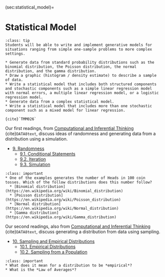 (sec:statistical_model)=
# Statistical Model

```{admonition} Learning Outcome
:class: tip
Students will be able to write and implement generative models for situations ranging from simple one-sample problems to more complex settings.
```

```{admonition} Sample Tasks
* Generate data from standard probability distributions such as the binomial distribution, the Poisson distribution, the normal distribution, and the gamma distribution.
* Draw a graphic (histogram / density estimate) to describe a sample of data.
* Write a statistical model that includes both structured components and stochastic components such as a simple linear regression model with normal errors, a multiple linear regression model, or a logistic regression model.
* Generate data from a complex statistical model.
* Write a statistical model that includes more than one stochastic component such as a mixed model for linear regression.

{cite}`TMM026`
```

Our first readings, from [Computational and Inferential Thinking](https://inferentialthinking.com/chapters/intro.html) {cite}`DATA8text`, discuss ideas of randomness and generating data from a distribution using a simulation.
* [9. Randomness](https://inferentialthinking.com/chapters/09/Randomness.html)
  * [9.1. Conditional Statements](https://inferentialthinking.com/chapters/09/1/Conditional_Statements.html)
  * [9.2. Iteration](https://inferentialthinking.com/chapters/09/2/Iteration.html)
  * [9.3. Simulation](https://inferentialthinking.com/chapters/09/3/Simulation.html)
	

```{admonition} Reading Question
:class: important
* One of the examples generates the number of Heads in 100 coin tosses. Which of the follow distributions does this number follow?
  * [Binomial distribution](https://en.wikipedia.org/wiki/Binomial_distribution)
  * [Poisson distribution](https://en.wikipedia.org/wiki/Poisson_distribution)
  * [Normal distribution](https://en.wikipedia.org/wiki/Normal_distribution)
  * [Gamma distribution](https://en.wikipedia.org/wiki/Gamma_distribution)
```

Our second readings, also from [Computational and Inferential Thinking](https://inferentialthinking.com/chapters/intro.html) {cite}`DATA8text`, discuss generating a distribution from data using sampling.
* [10. Sampling and Empirical Distributions](https://inferentialthinking.com/chapters/10/Sampling_and_Empirical_Distributions.html)
  * [10.1. Empirical Distributions](https://inferentialthinking.com/chapters/10/1/Empirical_Distributions.html)
  * [10.2. Sampling from a Population](https://inferentialthinking.com/chapters/10/2/Sampling_from_a_Population.html)

```{admonition} Reading Questions
:class: important
* What does it mean for a distribution to be *empirical*?
* What is the *Law of Averages*?
```



	
	
